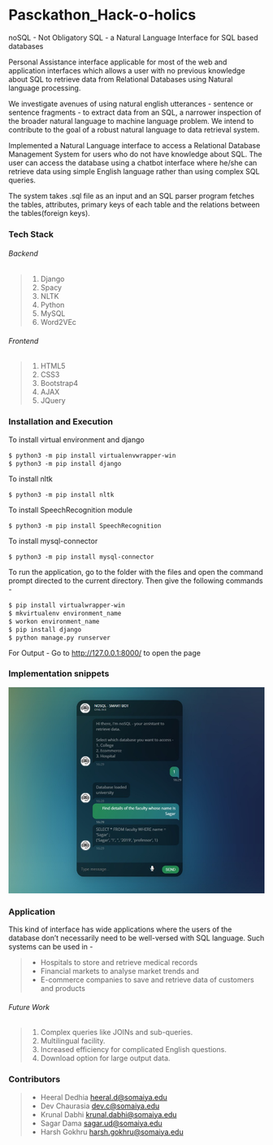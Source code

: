 # Pasckathon_Hack-o-holics
noSQL - Not Obligatory SQL - a Natural Language Interface for SQL based databases

Personal Assistance interface applicable for most of the web and application interfaces which allows a user with no previous knowledge about SQL to retrieve data from Relational Databases using Natural language processing.

We investigate avenues of using natural english utterances - sentence or sentence
fragments - to extract data from an SQL, a narrower inspection of the broader natural language to machine language problem. We intend to contribute to the goal of a robust natural language to data retrieval system.

Implemented a Natural Language interface to access a Relational Database Management System for users who do not have knowledge about SQL. The user can access the database using a chatbot interface where he/she can retrieve data using simple English language rather than using complex SQL queries. 

The system takes .sql file as an input and an SQL parser program fetches the tables, attributes, primary keys of each table and the relations between the tables(foreign keys).

### Tech Stack

###### Backend
> 1. Django
> 2. Spacy
> 3. NLTK
> 4. Python
> 5. MySQL
> 6. Word2VEc

###### Frontend
> 1. HTML5
> 2. CSS3
> 3. Bootstrap4
> 4. AJAX
> 5. JQuery

### Installation and Execution
To install virtual environment and django

    $ python3 -m pip install virtualenvwrapper-win
    $ python3 -m pip install django
    
To install nltk  
  
    $ python3 -m pip install nltk
   
To install SpeechRecognition module

    $ python3 -m pip install SpeechRecognition
    
To install mysql-connector

    $ python3 -m pip install mysql-connector
    

To run the application, go to the folder with the files and open the command prompt directed to the current directory. Then give the following commands - 

    $ pip install virtualwrapper-win
    $ mkvirtualenv environment_name
    $ workon environment_name
    $ pip install django
    $ python manage.py runserver

For Output - Go to http://127.0.0.1:8000/ to open the page

### Implementation snippets 
![chatbot](Screenshots/example.jpg)

### Application
This kind of interface has wide applications where the users of the database don’t necessarily need to be well-versed with SQL language. Such systems can be used in -
> * Hospitals to store and retrieve medical records 
> * Financial markets to analyse market trends and 
> * E-commerce companies to save and retrieve data of customers and products

###### Future Work
> 1. Complex queries like JOINs and sub-queries.
> 2. Multilingual facility.
> 3. Increased efficiency for complicated English questions.
> 4. Download option for large output data.

### Contributors
> * Heeral Dedhia <heeral.d@somaiya.edu>
> * Dev Chaurasia <dev.c@somaiya.edu>
> * Krunal Dabhi <krunal.dabhi@somaiya.edu>
> * Sagar Dama <sagar.ud@somaiya.edu>
> * Harsh Gokhru <harsh.gokhru@somaiya.edu>



